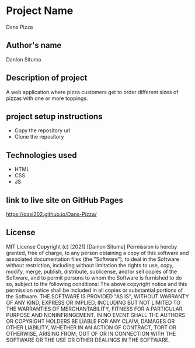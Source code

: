 # Project Name
Dans Pizza
## Author's name
Danlon Situma
## Description of project
A web application where pizza customers get to order different sizes of pizzas with one or more toppings. 
## project setup instructions
* Copy the repository url
* Clone the repository
## Technologies used
* HTML
* CSS
* JS
## link to live site on GitHub Pages
https://dasi202.github.io/Dans-Pizza/

## License
MIT License
Copyright (c) [2021] [Danlon Situma]
Permission is hereby granted, free of charge, to any person obtaining a copy
of this software and associated documentation files (the "Software"), to deal
in the Software without restriction, including without limitation the rights
to use, copy, modify, merge, publish, distribute, sublicense, and/or sell
copies of the Software, and to permit persons to whom the Software is
furnished to do so, subject to the following conditions:
The above copyright notice and this permission notice shall be included in all
copies or substantial portions of the Software.
THE SOFTWARE IS PROVIDED "AS IS", WITHOUT WARRANTY OF ANY KIND, EXPRESS OR
IMPLIED, INCLUDING BUT NOT LIMITED TO THE WARRANTIES OF MERCHANTABILITY,
FITNESS FOR A PARTICULAR PURPOSE AND NONINFRINGEMENT. IN NO EVENT SHALL THE
AUTHORS OR COPYRIGHT HOLDERS BE LIABLE FOR ANY CLAIM, DAMAGES OR OTHER
LIABILITY, WHETHER IN AN ACTION OF CONTRACT, TORT OR OTHERWISE, ARISING FROM,
OUT OF OR IN CONNECTION WITH THE SOFTWARE OR THE USE OR OTHER DEALINGS IN THE
SOFTWARE.

